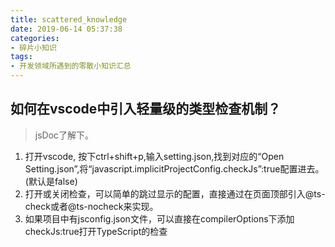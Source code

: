 ```yaml
---
title: scattered_knowledge
date: 2019-06-14 05:37:38
categories:
- 碎片小知识
tags:
- 开发领域所遇到的零散小知识汇总
---
```

## 如何在vscode中引入轻量级的类型检查机制？
> jsDoc了解下。
1. 打开vscode, 按下ctrl+shift+p,输入setting.json,找到对应的“Open Setting.json”,将“javascript.implicitProjectConfig.checkJs”:true配置进去。(默认是false)
2. 打开或关闭检查，可以简单的跳过显示的配置，直接通过在页面顶部引入@ts-check或者@ts-nocheck来实现。
3. 如果项目中有jsconfig.json文件，可以直接在compilerOptions下添加checkJs:true打开TypeScript的检查


